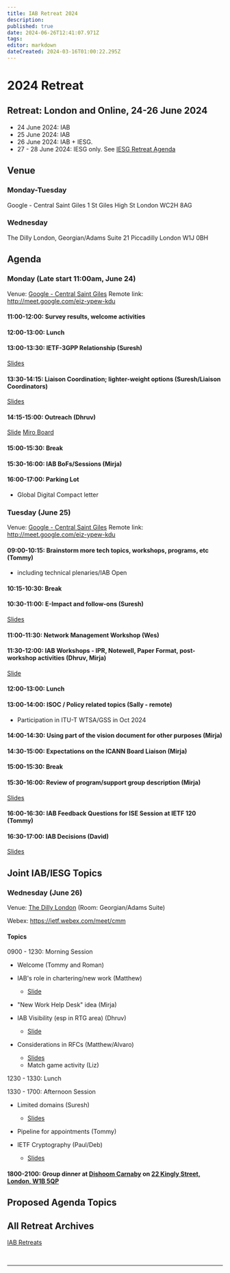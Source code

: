 ```yaml
---
title: IAB Retreat 2024
description: 
published: true
date: 2024-06-26T12:41:07.971Z
tags: 
editor: markdown
dateCreated: 2024-03-16T01:00:22.295Z
---
```


# 2024 Retreat

## Retreat: London and Online, 24-26 June 2024

* 24 June 2024: IAB 
* 25 June 2024: IAB 
* 26 June 2024: IAB + IESG. 
* 27 - 28 June 2024: IESG only.  See [IESG Retreat Agenda](https://wiki.ietf.org/en/group/iesg/RetreatInfo)

## Venue

### Monday-Tuesday
Google - Central Saint Giles
1 St Giles High St
London
WC2H 8AG

### Wednesday
The Dilly London, Georgian/Adams Suite
21 Piccadilly
London
W1J 0BH

## Agenda

### Monday (Late start 11:00am, June 24)

Venue: [Google - Central Saint Giles](https://www.google.com/maps/place/Google+London+-+Central+Saint+Giles/@51.5160322,-0.1296894,17z/data=!3m1!4b1!4m6!3m5!1s0x4876051f55732655:0x77d00e13ac2579f8!8m2!3d51.5160322!4d-0.1271091!16s%2Fg%2F1tdy3_0c?entry=ttu)
Remote link: http://meet.google.com/eiz-ypew-kdu

#### 11:00-12:00: Survey results, welcome activities

#### 12:00-13:00: Lunch

#### 13:00-13:30: IETF-3GPP Relationship (Suresh)
[Slides](https://docs.google.com/presentation/d/1OpBHSdcZ_tASRNYARjHVP0QQ7EVqrEFz7dc7KXXvIDQ/edit?usp=sharing)

#### 13:30-14:15: Liaison Coordination; lighter-weight options (Suresh/Liaison Coordinators)
[Slides](https://docs.google.com/presentation/d/1HRT0lMRZ1uE3sehckrr8_3Ev1mvEmHbCO5NbplrHF2s/edit?usp=sharing)

#### 14:15-15:00: Outreach (Dhruv)

[Slide](https://docs.google.com/presentation/d/1F7gfNF8AX6QjCRVRqgWk8Jz_eiBbgOlxwc9Ry_HdeTQ/edit?usp=sharing)
[Miro Board](https://miro.com/app/board/uXjVNiPwtfs=/?share_link_id=139764338636
)

#### 15:00-15:30: Break

#### 15:30-16:00: IAB BoFs/Sessions (Mirja)

#### 16:00-17:00: Parking Lot

* Global Digital Compact letter


### Tuesday (June 25)

Venue: [Google - Central Saint Giles](https://www.google.com/maps/place/Google+London+-+Central+Saint+Giles/@51.5160322,-0.1296894,17z/data=!3m1!4b1!4m6!3m5!1s0x4876051f55732655:0x77d00e13ac2579f8!8m2!3d51.5160322!4d-0.1271091!16s%2Fg%2F1tdy3_0c?entry=ttu)
Remote link: http://meet.google.com/eiz-ypew-kdu

#### 09:00-10:15: Brainstorm more tech topics, workshops, programs, etc (Tommy)

* including technical plenaries/IAB Open

#### 10:15-10:30: Break

#### 10:30-11:00: E-Impact and follow-ons (Suresh)
[Slides](https://docs.google.com/presentation/d/13SpegIXLSFx0znOYieP4CdPgGHgQjQR6n0qhNRcJjVw/edit?usp=sharing)

#### 11:00-11:30: Network Management Workshop (Wes)

#### 11:30-12:00: IAB Workshops - IPR, Notewell, Paper Format, post-workshop activities (Dhruv, Mirja)

[Slide](https://docs.google.com/presentation/d/1J86450kkCF_NWWGwzkfVZB-KKf89qYO6aSP_HUf1-Z8/edit?usp=sharing)

#### 12:00-13:00: Lunch

#### 13:00-14:00: ISOC / Policy related topics (Sally - remote)

* Participation in ITU-T WTSA/GSS in Oct 2024

#### 14:00-14:30: Using part of the vision document for other purposes (Mirja)

#### 14:30-15:00: Expectations on the ICANN Board Liaison (Mirja)

#### 15:00-15:30: Break

#### 15:30-16:00: Review of program/support group description (Mirja)

[Slides](https://docs.google.com/presentation/d/1CvHnsnbRyFNN5nPOlh_KVBUk_JlEkcRCLxtR5JABDgY/edit#slide=id.p)

#### 16:00-16:30: IAB Feedback Questions for ISE Session at IETF 120 (Tommy)

#### 16:30-17:00: IAB Decisions (David)

[Slides](https://docs.google.com/presentation/d/1QQDfMmMVP4JQxCAqeK7ZEutV_wajTBq4CYyuCrj4Kmw/edit?usp=sharing)


## Joint IAB/IESG Topics

### Wednesday (June 26)

Venue: [The Dilly London](https://www.google.com/maps/place/The+Dilly/@51.5094322,-0.138873,17z/data=!3m2!4b1!5s0x487604d69f731b91:0xce5791168088f041!4m9!3m8!1s0x487605d32ca35887:0x8a31d9ec2e355273!5m2!4m1!1i2!8m2!3d51.5094289!4d-0.1362927!16s%2Fg%2F11pdxtzvpl?entry=ttu) (Room: Georgian/Adams Suite)

Webex: https://ietf.webex.com/meet/cmm

#### Topics

0900 - 1230: Morning Session
- Welcome (Tommy and Roman)
- IAB's role in chartering/new work (Matthew)
  - [Slide](https://docs.google.com/presentation/d/1xw8DXzGZFEQfnZqs91v1_-HSYOCObVcS/edit?usp=sharing&ouid=103201611620383383460&rtpof=true&sd=true)
  
- "New Work Help Desk" idea (Mirja)
- IAB Visibility (esp in RTG area) (Dhruv)
	- [Slide](https://docs.google.com/presentation/d/1vi7DGOywB9KJG3YtCB7kdcIj_yBFw8CvkpmhgYOE1ao/edit?usp=sharing)
- Considerations in RFCs (Matthew/Alvaro)
	- [Slides](https://docs.google.com/presentation/d/1XxZhxobIM1Fs__awadNpLmTX6ZJFIizhoTAvxA2mSBk/edit?usp=sharing)
  - Match game activity (Liz)

1230 - 1330: Lunch

1330 - 1700: Afternoon Session 

- Limited domains (Suresh)
	- [Slides](https://docs.google.com/presentation/d/1aNBKOY26g5_b4tYv9gy1NSk9LCattMu9n0OKtQgzl38/edit?usp=drive_link)

- Pipeline for appointments (Tommy)
- IETF Cryptography (Paul/Deb)
	- [Slides](https://docs.google.com/presentation/d/1B5uG_buiI_TCF07DwZxSdN4Xln5Ys1OVlSaAmDvPSII/edit#slide=id.p1)


#### 1800-2100: Group dinner at [Dishoom Carnaby](https://www.dishoom.com/carnaby/) on [22 Kingly Street, London, W1B 5QP](https://www.google.com/maps/place/Dishoom+Carnaby/@51.5130915,-0.1417758,17z/data=!3m1!4b1!4m5!3m4!1s0x487604d56e75df5f:0x46d397c759942b9f!8m2!3d51.5130882!4d-0.1395871?shorturl=1)

## Proposed Agenda Topics


 
## All Retreat Archives
[IAB Retreats](/group/iab/IAB_Retreats)

&nbsp;
&nbsp;
&nbsp;

---
